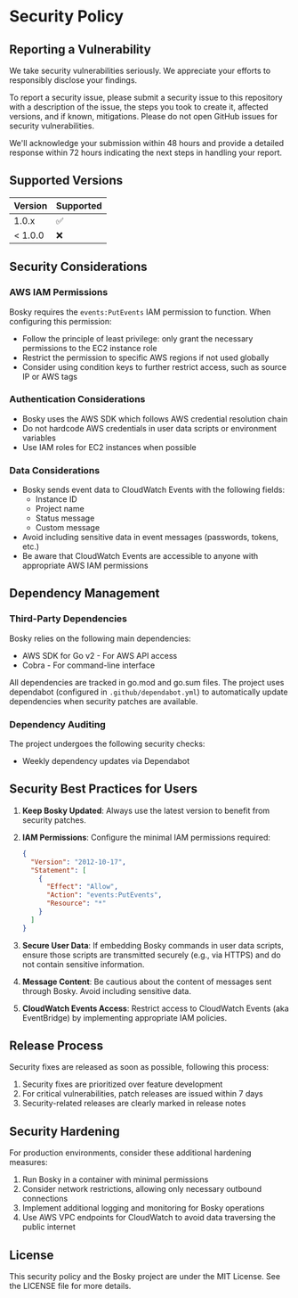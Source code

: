 # Security Policy

## Reporting a Vulnerability

We take security vulnerabilities seriously. We appreciate your efforts to responsibly disclose your findings.

To report a security issue, please submit a security issue to this repository with a description of the issue, the steps you took to create it, affected versions, and if known, mitigations. Please do not open GitHub issues for security vulnerabilities.

We'll acknowledge your submission within 48 hours and provide a detailed response within 72 hours indicating the next steps in handling your report.

## Supported Versions

| Version | Supported          |
| ------- | ------------------ |
| 1.0.x   | :white_check_mark: |
| < 1.0.0 | :x:                |

## Security Considerations

### AWS IAM Permissions

Bosky requires the `events:PutEvents` IAM permission to function. When configuring this permission:

- Follow the principle of least privilege: only grant the necessary permissions to the EC2 instance role
- Restrict the permission to specific AWS regions if not used globally
- Consider using condition keys to further restrict access, such as source IP or AWS tags

### Authentication Considerations

- Bosky uses the AWS SDK which follows AWS credential resolution chain
- Do not hardcode AWS credentials in user data scripts or environment variables
- Use IAM roles for EC2 instances when possible

### Data Considerations

- Bosky sends event data to CloudWatch Events with the following fields:
  - Instance ID
  - Project name
  - Status message
  - Custom message
- Avoid including sensitive data in event messages (passwords, tokens, etc.)
- Be aware that CloudWatch Events are accessible to anyone with appropriate AWS IAM permissions

## Dependency Management

### Third-Party Dependencies

Bosky relies on the following main dependencies:

- AWS SDK for Go v2 - For AWS API access
- Cobra - For command-line interface

All dependencies are tracked in go.mod and go.sum files. The project uses dependabot (configured in `.github/dependabot.yml`) to automatically update dependencies when security patches are available.

### Dependency Auditing

The project undergoes the following security checks:

- Weekly dependency updates via Dependabot

## Security Best Practices for Users

1. **Keep Bosky Updated**: Always use the latest version to benefit from security patches.

2. **IAM Permissions**: Configure the minimal IAM permissions required:
   ```json
   {
     "Version": "2012-10-17",
     "Statement": [
       {
         "Effect": "Allow",
         "Action": "events:PutEvents",
         "Resource": "*"
       }
     ]
   }
   ```

3. **Secure User Data**: If embedding Bosky commands in user data scripts, ensure those scripts are transmitted securely (e.g., via HTTPS) and do not contain sensitive information.

4. **Message Content**: Be cautious about the content of messages sent through Bosky. Avoid including sensitive data.

5. **CloudWatch Events Access**: Restrict access to CloudWatch Events (aka EventBridge) by implementing appropriate IAM policies.

## Release Process

Security fixes are released as soon as possible, following this process:

1. Security fixes are prioritized over feature development
2. For critical vulnerabilities, patch releases are issued within 7 days
3. Security-related releases are clearly marked in release notes

## Security Hardening

For production environments, consider these additional hardening measures:

1. Run Bosky in a container with minimal permissions
2. Consider network restrictions, allowing only necessary outbound connections
3. Implement additional logging and monitoring for Bosky operations
4. Use AWS VPC endpoints for CloudWatch to avoid data traversing the public internet

## License

This security policy and the Bosky project are under the MIT License. See the LICENSE file for more details.
